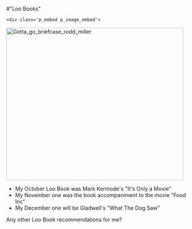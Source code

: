 #"Loo Books"


    <div class='p_embed p_image_embed'>
<img alt="Gotta_go_briefcase_rodd_miller" height="405" src="http://getfile1.posterous.com/getfile/files.posterous.com/conoroneill/CRx3IMCwnqyzy63QngeRsA87JyYAqDLeDRJNOOUeRhc5AyKmiCAu3WnzO4ev/Gotta_Go_Briefcase_Rodd_Miller.jpg" width="470" />
</div>
<p></p><ul><li>My October Loo Book was Mark Kermode&#39;s &quot;It&#39;s Only a Movie&quot;</li><li>My November one was the book accompaniment to the movie &quot;Food Inc&quot;</li><li>My December one will be Gladwell&#39;s &quot;What The Dog Saw&quot;</li> </ul><div>Any other Loo Book recommendations for me?</div>
  